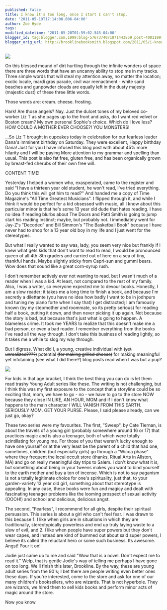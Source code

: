 ```yaml
---
published: false
title: I know it's too long, once I start I can't stop.
date: '2011-05-19T17:14:00.006-04:00'
author: Zoe Hyde
tags:
modified_datetime: '2011-05-20T01:59:02.545-04:00'
blogger_id: tag:blogger.com,1999:blog-5767374071871443859.post-4001199747526505963
blogger_orig_url: http://brooklinebooksmith.blogspot.com/2011/05/i-know-its-too-long-once-i-start-i-cant.html
---
```

[![](http://andrewteman.org/blog/wp-content/uploads/sweetlogo.gif)](http://andrewteman.org/blog/wp-content/uploads/sweetlogo.gif)

On this blessed mound of dirt hurtling through the infinite wonders of space there are three words that have an uncanny ability to stop me in my tracks. Three simple words that will steal my attention away, no matter the location; exotic locale, mardi gras parade, civil war reenactment - white sand beaches and gunpowder clouds are equally left in the dusty majesty (majestic dust) of these three little words.

Those words are: cream. cheese. frosting.

Hark! Are those angels? Nay. Just the dulcet tones of my beloved co-worker Liz T as she pages up to the front and asks, do I want red velvet or Boston cream? My own personal Sophie's choice. Which do I love less? HOW COULD A MOTHER EVER CHOOSE?! YOU MONSTERS!

...So Liz T brought in cupcakes today in celebration for our fearless leader Dana's imminent birthday on Saturday. They were excellent, Happy birthday Dana! Just for you I have infused this blog post with about 45% more hilarity and I will be paying More attention to my grammar and spelling than usual. This post is also fat free, gluten free, and has been organically grown by breast-fed cherubs of their own free will.

CONTENT TIME!

Yesterday I helped a women who, exasperated, came to the register and said "I have a thirteen year old student, he won't read, I've tried everything. Do you think this will get him to read?" And handed me a copy of Time Magazine's "All Time Greatest Musicians". I flipped through it, and while I think it would be perfect for a kid obsessed with music, all I know about this particular minor is that he's some 13 year old dude that hates reading. I have no idea if reading blurbs about The Doors and Patti Smith is going to jump start his reading instinct; maybe, but probably not. I immediately went for Jay-Z's "Decoded" and Bill Simmon's "The Basketball Book" because I have never had to shop for a 13 year old boy in my life and I just went for the stereotypes.

But what I really wanted to say was, lady, you seem very nice but frankly if I knew what gets kids that don't want to read to read, I would be pronounced queen of all 4th-8th graders and carried out of here on a sea of tiny, thankful hands. Maybe slightly sticky from Capri-sun and gummi bears. Wow does that sound like a great corn-syrup rush.

I don't remember actively ever not wanting to read, but I wasn't much of a reader when I was a kid. At least, not compared to the rest of my family. Also, I was a writer, so everyone expected me to devour books. Honestly, I am a slow reader; it takes me a long time to finish a book, and because I'm secretly a dilettante (you have no idea how badly I want to be in jodhpurs and tuning my piano forte when I say that) I get distracted; I am famously known (by my stepmother and roommate, so its pretty serious) for reading half a book, putting it down, and then never picking it up again. Not because the story is bad, but because that's just what is going to happen. A blameless crime. It took me YEARS to realize that this doesn't make me a bad person, or even a bad reader. I remember everything from the books I've read all the way through. I don't take this business of reading lightly, so it takes me a while to slog my way through.

But I digress. What did I, a young, creative individual with ~~(yet unrealized????)~~ potential ~~(for making grilled cheese)~~ for making meaningful yet infotaining (see what I did there?) blog posts read when I was but a pup?

![](http://img.photobucket.com/albums/v373/Nuhbrans/SweepSeries1.jpg)

For kids in that age bracket, I think the best thing you can do is let them read trashy Young Adult series like these. The writing is not challenging, but I think this was my first exposure to the concept that a storyline could be so exciting that, mom, we have to go - no - we have to go to the store NOW because they close IN LIKE, AN HOUR, MOM and if I don't know what happens to the main character I WILL VANISH FROM THIS EARTH. SERIOUSLY MOM. GET YOUR PURSE. Please, I said please already, can we just go, okay?

These two series were my favourites. The first, "Sweep", by Cate Tiernan, is about the travels of a young girl (probably somewhere around 16 or 17) that practices magic and is also a teenager, both of which were totally scintillating for young me. For those of you that weren't lucky enough to have one yourself or at the very least be the parent of a child that had one, sometimes, children (but especially girls) go through a "Wicca phase" where they frequent the local occult store (thanks, Ritual Arts in Allston, MA) and go on really meaningful day trips to Salem. I don't know what it is, but something about being in your tweens makes you want to bind yourself to the earth mother and buy a ton of incense. Which is not to say paganism is not a totally legitimate choice for one's spirituality, just that, to your garden-variety 13 year old girl, something about that stereotype is appealing. In any case, these books were fun and magicy and dealt with fascinating teenager problems like the looming prospect of sexual activity (OOOH!) and school and delicious, delicious angst.

The second, "Fearless", I recommend for all girls, despite their spiritual persuasion. This series is about a girl who can't feel fear. I was drawn to this because 1\. I like when girls are in situations in which they are traditionally, stereotypically powerless and end up truly laying waste to a slew of evil, and 2\. I like when people have super powers but they don't wear capes, and instead are kind of bummed out about said super powers, I believe its called the reluctant hero or some such business. Its awesome. Angst! Pour it on!

Jodie just came up to me and said "Wow that is a novel. Don't expect me to read it." Welp, that is gentle Jodie's way of telling me perhaps I have gone on too long. We'll finish this later, Brookline. By the way, these are young adult series from the 90's; I bet there are people writing even better ones these days. If you're interested, come to the store and ask for one of our many children's booksellers, who are wizards. That is not hyperbole. They are wizards, we hired them to sell kids books and perform minor acts of magic around the store.

Now you know